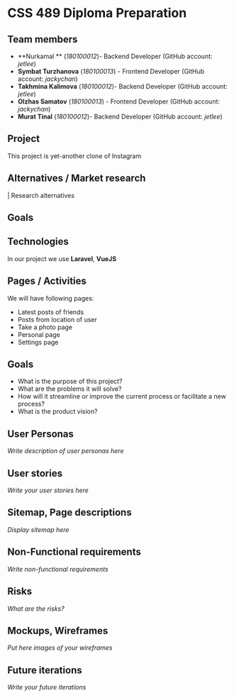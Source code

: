 # CSS 489 Diploma Preparation
## Team members
+ **Nurkamal ** (*180100012*)- Backend Developer (GitHub account: *jetlee*)
+ **Symbat Turzhanova** (*180100013*) - Frontend Developer (GitHub account: *jackychan*)
+ **Takhmina Kalimova** (*180100012*)- Backend Developer (GitHub account: *jetlee*)
+ **Olzhas Samatov** (*180100013*) - Frontend Developer (GitHub account: *jackychan*)
+ **Murat Tinal** (*180100012*)- Backend Developer (GitHub account: *jetlee*)

## Project
This project is yet-another clone of Instagram

## Alternatives / Market research
| Research alternatives

## Goals

## Technologies
In our project we use **Laravel**, **VueJS**

## Pages / Activities 
We will have following pages:
- Latest posts of friends
- Posts from location of user
- Take a photo page
- Personal page
- Settings page

## Goals
* What is the purpose of this project?
* What are the problems it will solve?
* How will it streamline or improve the current process or facilitate a new process?
* What is the product vision?

## User Personas
*Write description of user personas here*  

## User stories

*Write your user stories here*

## Sitemap, Page descriptions

*Display sitemap here*

## Non-Functional requirements
*Write non-functional requirements*

## Risks
*What are the risks?*

## Mockups, Wireframes
*Put here images of your wireframes*

## Future iterations
*Write your future iterations*
